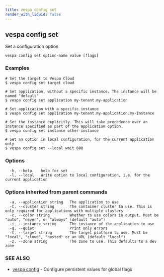 ```yaml
---
title: vespa config set
render_with_liquid: false
---
```


## vespa config set

Set a configuration option.

```
vespa config set option-name value [flags]
```

### Examples

```
# Set the target to Vespa Cloud
$ vespa config set target cloud

# Set application, without a specific instance. The instance will be named "default"
$ vespa config set application my-tenant.my-application

# Set application with a specific instance
$ vespa config set application my-tenant.my-application.my-instance

# Set the instance explicitly. This will take precedence over an instance specified as part of the application option.
$ vespa config set instance other-instance

# Set an option in local configuration, for the current application only
$ vespa config set --local wait 600

```

### Options

```
  -h, --help    help for set
  -l, --local   Write option to local configuration, i.e. for the current application
```

### Options inherited from parent commands

```
  -a, --application string   The application to use
  -C, --cluster string       The container cluster to use. This is only required for applications with multiple clusters
  -c, --color string         Whether to use colors in output. Must be "auto", "never", or "always" (default "auto")
  -i, --instance string      The instance of the application to use
  -q, --quiet                Print only errors
  -t, --target string        The target platform to use. Must be "local", "cloud", "hosted" or an URL (default "local")
  -z, --zone string          The zone to use. This defaults to a dev zone
```

### SEE ALSO

* [vespa config](vespa_config.html)	 - Configure persistent values for global flags

